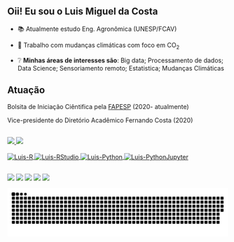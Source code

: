 ## Oii! Eu sou o Luis Miguel da Costa

- 📚 Atualmente estudo Eng. Agronômica (UNESP/FCAV)
- 🔨 Trabalho com mudanças climáticas com foco em CO<sub>2</sub>
- ❔ **Minhas áreas de interesses são**: Big data; Processamento de dados; Data Science; Sensoriamento remoto; Estatistica; Mudanças Climáticas

  ##
  
## Atuação
Bolsita de Iniciação Ciêntifica pela [FAPESP](https://bv.fapesp.br/pt/pesquisador/708249/luis-miguel-da-costa/) (2020- atualmente) 
<p> Vice-presidente do Diretório Acadêmico Fernando Costa (2020)
  
  ##

 <div>
  <a href="https://github.com/lm-costa">
  <img height="140em" src="https://github-readme-stats.vercel.app/api?username=lm-costa&show_icons=true&theme=synthwave&include_all_commits=true&count_private=true"/>
  <img height="140em" src="https://github-readme-stats.vercel.app/api/top-langs/?username=lm-costa&layout=compact&langs_count=7&theme=synthwave"/>
</div>

<div style="display: inline_block"><br>
  <img align="center" alt="Luis-R" height="30" width="40" src="https://cdn.jsdelivr.net/gh/devicons/devicon/icons/r/r-original.svg">
  <img align="center" alt="Luis-RStudio" height="30" width="40" src="https://cdn.jsdelivr.net/gh/devicons/devicon/icons/rstudio/rstudio-original.svg">
  <img align="center" alt="Luis-Python" height="30" width="40" src="https://cdn.jsdelivr.net/gh/devicons/devicon/icons/python/python-original.svg">
  <img align="center" alt="Luis-PythonJupyter" height="30" width="40" src="https://cdn.jsdelivr.net/gh/devicons/devicon/icons/jupyter/jupyter-original-wordmark.svg">
</div>
  
  ##
  
<div> 
  <a href="https://orcid.org/0000-0002-0698-4616" target="_blank"><img src="https://img.shields.io/badge/-ORCID-4CAF50&?style=for-the-badge&logo=orcid&logoColor=white" target="_blank"></a>
  <a href="https://www.researchgate.net/profile/Luis-Miguel-22?ev=hdr_xprf&_sg=5TRFjhLTTyt1o_cikrNXUD7Ku3HEfc_LvvCCqNZ3-fVwldqrtb7QtP6jSB6m7brbR_XAZYPP-ijgtD_rczx5o8Da" target="_blank"><img src="https://img.shields.io/badge/-RESEARCHGATE-61DAFB?style=for-the-badge&logo=researchgate&logoColor=white" target="_blank"></a>
  <a href="https://instagram.com/_lm.costa" target="_blank"><img src="https://img.shields.io/badge/-Instagram-%23E4405F?style=for-the-badge&logo=instagram&logoColor=white" target="_blank"></a>
  <a href="https://www.linkedin.com/in/luis-miguel-da-costa-940676184/" target="_blank"><img src="https://img.shields.io/badge/-LinkedIn-%230077B5?style=for-the-badge&logo=linkedin&logoColor=white" target="_blank"></a>  
    <a href = "mailto:luism.costa00@gmail.com"><img src="https://img.shields.io/badge/-Gmail-%23333?style=for-the-badge&logo=gmail&logoColor=white" target="_blank"></a>
 
  ![Snake animation](https://github.com/lm-costa/lm-costa/blob/output/github-contribution-grid-snake.svg)
 
</div>

